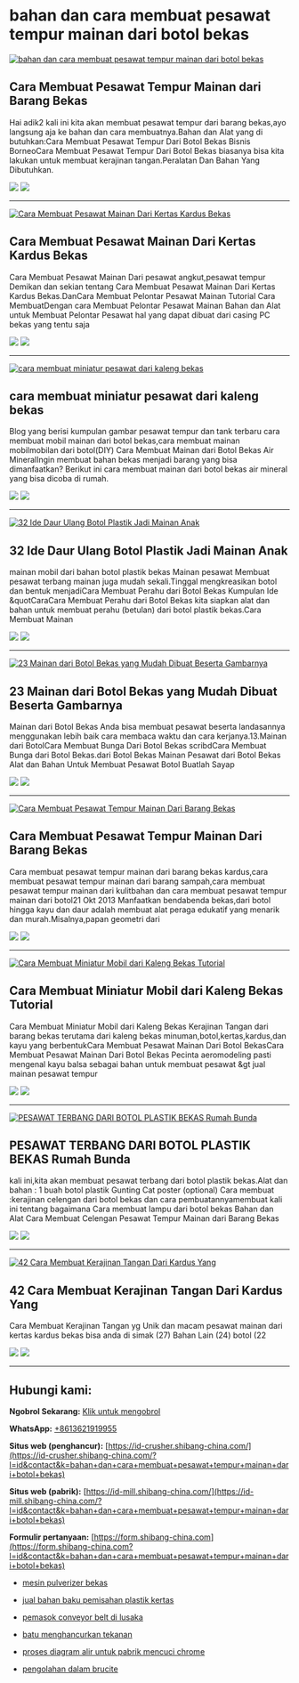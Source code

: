 # bahan dan cara membuat pesawat tempur mainan dari botol bekas

<a href="https://swt.shibang-china.com/?l=id&img&k=bahan+dan+cara+membuat+pesawat+tempur+mainan+dari+botol+bekas" target="_blank">![bahan dan cara membuat pesawat tempur mainan dari botol bekas](http://static.shibang-china.com/all-800x300/1063.jpg)</a>

## Cara Membuat Pesawat Tempur Mainan dari Barang Bekas
Hai adik2 kali ini kita akan membuat pesawat tempur dari barang bekas,ayo langsung aja ke bahan dan cara membuatnya.Bahan dan Alat yang di butuhkan:Cara Membuat Pesawat Tempur Dari Botol Bekas Bisnis BorneoCara Membuat Pesawat Tempur Dari Botol Bekas biasanya bisa kita lakukan untuk membuat kerajinan tangan.Peralatan Dan Bahan Yang Dibutuhkan.


<a href="https://whatsapp.shibangsoft.com/WhatsApp.php" target="_blank" title="WhatsApp">![](http://static.shibang-china.com/icon/whatsapp.png)</a> <a href="https://swt.shibang-china.com/?l=id&icon&k=bahan+dan+cara+membuat+pesawat+tempur+mainan+dari+botol+bekas" target="_blank">![](http://static.shibang-china.com/icon/chat-id.png)</a>

---

<a href="https://swt.shibang-china.com/?l=id&img&k=bahan+dan+cara+membuat+pesawat+tempur+mainan+dari+botol+bekas" target="_blank">![Cara Membuat Pesawat Mainan Dari Kertas Kardus Bekas](http://static.shibang-china.com/all-800x300/1514.jpg)</a>

## Cara Membuat Pesawat Mainan Dari Kertas Kardus Bekas
Cara Membuat Pesawat Mainan Dari pesawat angkut,pesawat tempur Demikan dan sekian tentang Cara Membuat Pesawat Mainan Dari Kertas Kardus Bekas.DanCara Membuat Pelontar Pesawat Mainan Tutorial Cara MembuatDengan cara Membuat Pelontar Pesawat Mainan Bahan dan Alat untuk Membuat Pelontar Pesawat hal yang dapat dibuat dari casing PC bekas yang tentu saja


<a href="https://whatsapp.shibangsoft.com/WhatsApp.php" target="_blank" title="WhatsApp">![](http://static.shibang-china.com/icon/whatsapp.png)</a> <a href="https://swt.shibang-china.com/?l=id&icon&k=bahan+dan+cara+membuat+pesawat+tempur+mainan+dari+botol+bekas" target="_blank">![](http://static.shibang-china.com/icon/chat-id.png)</a>

---

<a href="https://swt.shibang-china.com/?l=id&img&k=bahan+dan+cara+membuat+pesawat+tempur+mainan+dari+botol+bekas" target="_blank">![cara membuat miniatur pesawat dari kaleng bekas](http://static.shibang-china.com/all-800x300/1455.jpg)</a>

## cara membuat miniatur pesawat dari kaleng bekas
Blog yang berisi kumpulan gambar pesawat tempur dan tank terbaru cara membuat mobil mainan dari botol bekas,cara membuat mainan mobilmobilan dari botol(DIY) Cara Membuat Mainan dari Botol Bekas Air MineralIngin membuat bahan bekas menjadi barang yang bisa dimanfaatkan? Berikut ini cara membuat mainan dari botol bekas air mineral yang bisa dicoba di rumah.


<a href="https://whatsapp.shibangsoft.com/WhatsApp.php" target="_blank" title="WhatsApp">![](http://static.shibang-china.com/icon/whatsapp.png)</a> <a href="https://swt.shibang-china.com/?l=id&icon&k=bahan+dan+cara+membuat+pesawat+tempur+mainan+dari+botol+bekas" target="_blank">![](http://static.shibang-china.com/icon/chat-id.png)</a>

---

<a href="https://swt.shibang-china.com/?l=id&img&k=bahan+dan+cara+membuat+pesawat+tempur+mainan+dari+botol+bekas" target="_blank">![32 Ide Daur Ulang Botol Plastik Jadi Mainan Anak](http://static.shibang-china.com/all-800x300/930.jpg)</a>

## 32 Ide Daur Ulang Botol Plastik Jadi Mainan Anak
mainan mobil dari bahan botol plastik bekas Mainan pesawat Membuat pesawat terbang mainan juga mudah sekali.Tinggal mengkreasikan botol dan bentuk menjadiCara Membuat Perahu dari Botol Bekas Kumpulan Ide &quotCaraCara Membuat Perahu dari Botol Bekas kita siapkan alat dan bahan untuk membuat perahu (betulan) dari botol plastik bekas.Cara Membuat Mainan


<a href="https://whatsapp.shibangsoft.com/WhatsApp.php" target="_blank" title="WhatsApp">![](http://static.shibang-china.com/icon/whatsapp.png)</a> <a href="https://swt.shibang-china.com/?l=id&icon&k=bahan+dan+cara+membuat+pesawat+tempur+mainan+dari+botol+bekas" target="_blank">![](http://static.shibang-china.com/icon/chat-id.png)</a>

---

<a href="https://swt.shibang-china.com/?l=id&img&k=bahan+dan+cara+membuat+pesawat+tempur+mainan+dari+botol+bekas" target="_blank">![23 Mainan dari Botol Bekas yang Mudah Dibuat Beserta Gambarnya](http://static.shibang-china.com/all-800x300/1229.jpg)</a>

## 23 Mainan dari Botol Bekas yang Mudah Dibuat Beserta Gambarnya
Mainan dari Botol Bekas Anda bisa membuat pesawat beserta landasannya menggunakan lebih baik cara membaca waktu dan cara kerjanya.13.Mainan dari BotolCara Membuat Bunga Dari Botol Bekas scribdCara Membuat Bunga dari Botol Bekas.dari Botol Bekas Mainan Pesawat dari Botol Bekas Alat dan Bahan Untuk Membuat Pesawat Botol Buatlah Sayap


<a href="https://whatsapp.shibangsoft.com/WhatsApp.php" target="_blank" title="WhatsApp">![](http://static.shibang-china.com/icon/whatsapp.png)</a> <a href="https://swt.shibang-china.com/?l=id&icon&k=bahan+dan+cara+membuat+pesawat+tempur+mainan+dari+botol+bekas" target="_blank">![](http://static.shibang-china.com/icon/chat-id.png)</a>

---

<a href="https://swt.shibang-china.com/?l=id&img&k=bahan+dan+cara+membuat+pesawat+tempur+mainan+dari+botol+bekas" target="_blank">![Cara Membuat Pesawat Tempur Mainan Dari Barang Bekas](http://static.shibang-china.com/all-800x300/1126.jpg)</a>

## Cara Membuat Pesawat Tempur Mainan Dari Barang Bekas
Cara membuat pesawat tempur mainan dari barang bekas kardus,cara membuat pesawat tempur mainan dari barang sampah,cara membuat pesawat tempur mainan dari kulitbahan dan cara membuat pesawat tempur mainan dari botol21 Okt 2013 Manfaatkan bendabenda bekas,dari botol hingga kayu dan daur adalah membuat alat peraga edukatif yang menarik dan murah.Misalnya,papan geometri dari


<a href="https://whatsapp.shibangsoft.com/WhatsApp.php" target="_blank" title="WhatsApp">![](http://static.shibang-china.com/icon/whatsapp.png)</a> <a href="https://swt.shibang-china.com/?l=id&icon&k=bahan+dan+cara+membuat+pesawat+tempur+mainan+dari+botol+bekas" target="_blank">![](http://static.shibang-china.com/icon/chat-id.png)</a>

---

<a href="https://swt.shibang-china.com/?l=id&img&k=bahan+dan+cara+membuat+pesawat+tempur+mainan+dari+botol+bekas" target="_blank">![Cara Membuat Miniatur Mobil dari Kaleng Bekas Tutorial](http://static.shibang-china.com/all-800x300/741.jpg)</a>

## Cara Membuat Miniatur Mobil dari Kaleng Bekas Tutorial
Cara Membuat Miniatur Mobil dari Kaleng Bekas Kerajinan Tangan dari barang bekas terutama dari kaleng bekas minuman,botol,kertas,kardus,dan kayu yang berbentukCara Membuat Pesawat Mainan Dari Botol BekasCara Membuat Pesawat Mainan Dari Botol Bekas Pecinta aeromodeling pasti mengenal kayu balsa sebagai bahan untuk membuat pesawat &gt jual mainan pesawat tempur


<a href="https://whatsapp.shibangsoft.com/WhatsApp.php" target="_blank" title="WhatsApp">![](http://static.shibang-china.com/icon/whatsapp.png)</a> <a href="https://swt.shibang-china.com/?l=id&icon&k=bahan+dan+cara+membuat+pesawat+tempur+mainan+dari+botol+bekas" target="_blank">![](http://static.shibang-china.com/icon/chat-id.png)</a>

---

<a href="https://swt.shibang-china.com/?l=id&img&k=bahan+dan+cara+membuat+pesawat+tempur+mainan+dari+botol+bekas" target="_blank">![PESAWAT TERBANG DARI BOTOL PLASTIK BEKAS Rumah Bunda](http://static.shibang-china.com/all-800x300/396.jpg)</a>

## PESAWAT TERBANG DARI BOTOL PLASTIK BEKAS Rumah Bunda
kali ini,kita akan membuat pesawat terbang dari botol plastik bekas.Alat dan bahan : 1 buah botol plastik Gunting Cat poster (optional) Cara membuat :kerajinan celengan dari botol bekas dan cara pembuatannyamembuat kali ini tentang bagaimana Cara membuat lampu dari botol bekas Bahan dan Alat Cara Membuat Celengan Pesawat Tempur Mainan dari Barang Bekas


<a href="https://whatsapp.shibangsoft.com/WhatsApp.php" target="_blank" title="WhatsApp">![](http://static.shibang-china.com/icon/whatsapp.png)</a> <a href="https://swt.shibang-china.com/?l=id&icon&k=bahan+dan+cara+membuat+pesawat+tempur+mainan+dari+botol+bekas" target="_blank">![](http://static.shibang-china.com/icon/chat-id.png)</a>

---

<a href="https://swt.shibang-china.com/?l=id&img&k=bahan+dan+cara+membuat+pesawat+tempur+mainan+dari+botol+bekas" target="_blank">![42 Cara Membuat Kerajinan Tangan Dari Kardus Yang](http://static.shibang-china.com/all-800x300/812.jpg)</a>

## 42 Cara Membuat Kerajinan Tangan Dari Kardus Yang
Cara Membuat Kerajinan Tangan yg Unik dan macam pesawat mainan dari kertas kardus bekas bisa anda di simak (27) Bahan Lain (24) botol (22

<a href="https://whatsapp.shibangsoft.com/WhatsApp.php" target="_blank" title="WhatsApp">![](http://static.shibang-china.com/icon/whatsapp.png)</a> <a href="https://swt.shibang-china.com/?l=id&icon&k=bahan+dan+cara+membuat+pesawat+tempur+mainan+dari+botol+bekas" target="_blank">![](http://static.shibang-china.com/icon/chat-id.png)</a>

---
## Hubungi kami:

**Ngobrol Sekarang:** [Klik untuk mengobrol](https://swt.shibang-china.com?l=id&contact&k=bahan+dan+cara+membuat+pesawat+tempur+mainan+dari+botol+bekas)

**WhatsApp:**  [+8613621919955](https://whatsapp.shibangsoft.com/WhatsApp.php)

**Situs web (penghancur):** [https://id-crusher.shibang-china.com/](https://id-crusher.shibang-china.com/?l=id&contact&k=bahan+dan+cara+membuat+pesawat+tempur+mainan+dari+botol+bekas)

**Situs web (pabrik):** [https://id-mill.shibang-china.com/](https://id-mill.shibang-china.com/?l=id&contact&k=bahan+dan+cara+membuat+pesawat+tempur+mainan+dari+botol+bekas)

**Formulir pertanyaan:** [https://form.shibang-china.com](https://form.shibang-china.com?l=id&contact&k=bahan+dan+cara+membuat+pesawat+tempur+mainan+dari+botol+bekas)

* [mesin pulverizer bekas](../31/mesin%20pulverizer%20bekas.md)

* [jual bahan baku pemisahan plastik kertas](../37/jual%20bahan%20baku%20pemisahan%20plastik%20kertas.md)

* [pemasok conveyor belt di lusaka](../38/pemasok%20conveyor%20belt%20di%20lusaka.md)

* [batu menghancurkan tekanan](../34/batu%20menghancurkan%20tekanan.md)

* [proses diagram alir untuk pabrik mencuci chrome](../32/proses%20diagram%20alir%20untuk%20pabrik%20mencuci%20chrome.md)

* [pengolahan dalam brucite](../36/pengolahan%20dalam%20brucite.md)